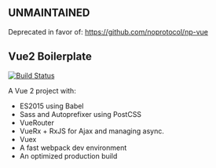 UNMAINTAINED
----

Deprecated in favor of: https://github.com/noprotocol/np-vue

## Vue2 Boilerplate


[![Build Status](https://travis-ci.org/noprotocol/vue2boilerplate.svg)](https://travis-ci.org/noprotocol/vue2boilerplate)

A Vue 2 project with:

- ES2015 using Babel 
- Sass and Autoprefixer using PostCSS
- VueRouter
- VueRx + RxJS for Ajax and managing async.
- Vuex
- A fast webpack dev environment
- An optimized production build
